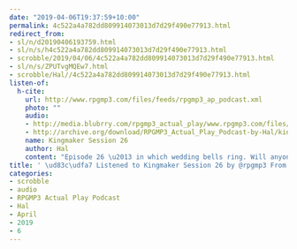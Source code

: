 ```yaml
---
date: "2019-04-06T19:37:59+10:00"
permalink: 4c522a4a782dd809914073013d7d29f490e77913.html
redirect_from:
- sl/n/d20190406193759.html
- sl/n/s/h4c522a4a782dd809914073013d7d29f490e77913.html
- scrobble/2019/04/06/4c522a4a782dd809914073013d7d29f490e77913.html
- sl/n/s/ZPUTvgMQEw7.html
- scrobble/Hal//4c522a4a782dd809914073013d7d29f490e77913.html
listen-of:
  h-cite:
    url: http://www.rpgmp3.com/files/feeds/rpgmp3_ap_podcast.xml
    photo: ""
    audio:
    - http://media.blubrry.com/rpgmp3_actual_play/www.rpgmp3.com/files/game_recordings/Sugar_Fuelled_Gamers/kingmaker_session_26.mp3
    - http://archive.org/download/RPGMP3_Actual_Play_Podcast-by-Hal/kingmaker_session_26.mp3
    name: Kingmaker Session 26
    author: Hal
    content: "Episode 26 \u2013 in which wedding bells ring. Will anyone object?"
title: ' \ud83c\udfa7 Listened to Kingmaker Session 26 by @rpgmp3 From #RPGMP3ActualPlayPodcast'
categories:
- scrobble
- audio
- RPGMP3 Actual Play Podcast
- Hal
- April
- 2019
- 6
---
```

